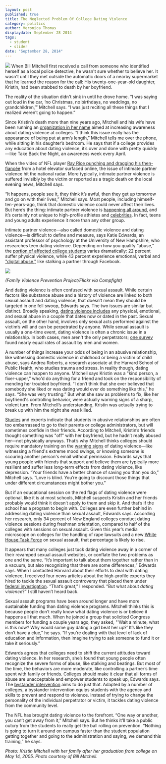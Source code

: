 ```yaml
---
layout: post
published: true
title: The Neglected Problem Of College Dating Violence
category: politics
author: Veronica Thomas
displaydate: September 28 2014
tags: 
  - student
  - slider
date: "September 28, 2014"
---
```


![](http://i59.tinypic.com/2rf60qr.jpg) When Bill Mitchell first received a call from someone who identified herself as a local police detective, he wasn't sure whether to believe her. It wasn't until they met outside the automatic doors of a nearby supermarket that he learned the reason for the call: His twenty-one-year-old daughter, Kristin, had been stabbed to death by her boyfriend. 

The reality of the situation didn't sink in until he drove home. “I was saying out loud in the car, ‘no Christmas, no birthdays, no weddings, no grandchildren,’” Mitchell says. “I was just reciting all these things that I realized weren’t going to happen.”

Since Kristin’s death more than nine years ago, Mitchell and his wife have been running an [organization in her name](http://www.kristinskrusade.org/) aimed at increasing awareness about dating violence at colleges. “I think this issue really has the appearance of being put at arm’s length,” Mitchell tells me over the phone, while sitting in his daughter’s bedroom. He says that if a college provides any education about dating violence, it’s over and done with pretty quickly—like Take Back the Night, an awareness week every April.

When the video of NFL player [Ray Rice punching and dragging his then-fiancée](http://www.nytimes.com/2014/09/09/sports/football/ray-rice-video-shows-punch-and-raises-new-questions-for-nfl.html?module=Search&mabReward=relbias%3Ar) from a hotel elevator surfaced online, the issue of intimate partner violence hit the national radar. More typically, intimate partner violence is suffered invisibly by the victim or reported as a tragic death on the local evening news, Mitchell says.

“It happens, people see it, they think it’s awful, then they get up tomorrow and go on with their lives,” Mitchell says. Most people, including himself-ten-years-ago, think that domestic violence could never affect their lives. But here’s the thing: intimate partner violence is [happening all around](http://www.cdc.gov/violenceprevention/intimatepartnerviolence/), and it’s certainly not unique to high-profile athletes and [celebrities](http://www.washingtonpost.com/news/morning-mix/wp/2014/09/25/modern-family-star-sarah-hyland-gets-restraining-order-against-ex-boyfriend/). In fact, teens and young adults experience it more than any other group.

Intimate partner violence—also called domestic violence and dating violence—is difficult to define and measure, says Katie Edwards, an assistant professor of psychology at the University of New Hampshire, who researches teen dating violence. Depending on how you qualify “abuse,” the [portion of affected college students](http://www.breakthecycle.org/dating-violence-research/college-dating-violence-and-abuse-poll) varies dramatically: 22 percent suffer physical violence, while 43 percent experience emotional, verbal and ["digital abuse,"](http://www.loveisrespect.org/is-this-abuse/types-of-abuse/what-is-digital-abuse) like stalking a partner through Facebook. 

![](http://i60.tinypic.com/s60hu9.jpg) 

_(Family Violence Prevention Project/Flickr via Compfight)_

And dating violence is often confused with sexual assault. While certain factors like substance abuse and a history of violence are linked to both sexual assault and dating violence, that doesn’t mean they should be targeted in one fell swoop, Edwards says. The two issues are similar but distinct. Broadly speaking, [dating violence includes](http://www.cdc.gov/violenceprevention/intimatepartnerviolence/teen_dating_violence.html) any physical, emotional, and sexual abuse in a couple that dates now or dated in the past.  Sexual assault, on the other hand, involves only sexual acts performed against the victim’s will and can be perpetrated by anyone. While sexual assault is usually a one-time event, dating violence is often a chronic issue in a relationship. In both cases, men aren't the only perpetrators; [one survey](http://www.nij.gov/topics/crime/intimate-partner-violence/Pages/measuring.aspx) found nearly equal rates of assault by men and women.

A number of things increase your odds of being in an abusive relationship, like witnessing domestic violence in childhood or being a victim of child abuse, says Andrea Roberts, a research associate at the Harvard School of Public Health, who studies trauma and stress. In reality though, dating violence can happen to anyone. Mitchell says Kristin was a "kind person, a fixer-upper,” who'd do anything for a friend and took on the responsibility of mending her troubled boyfriend. “I don’t think that she ever believed that somebody she liked or was dating would ever do something like this," he says. “She was very trusting.”  But what she saw as problems to fix, like her boyfriend's controlling behavior, were actually warning signs of a sharp, violent turn. From Mitchell’s understanding, Kristin was actually trying to break up with him the night she was killed.

[Studies](http://www.sciencedirect.com/science/article/pii/S0272735899000422) and experts indicate that students in abusive relationships are often too embarrassed to go to their parents or college administrators, but will sometimes confide in their friends. According to Mitchell, Kristin’s friends thought something was "off" with her boyfriend, but he hadn’t really abused her—not physically anyways. That’s why Mitchell thinks colleges should require mandatory training on the [warning signs](http://www.theredflagcampaign.org/index.php/dating-violence/red-flags-for-abusive-relationships/) of dating violence—like witnessing a friend's extreme mood swings, or knowing someone is scouring another person's email without permission. Edwards says that young people with friends that support and believe them are typically more resilient and suffer less long-term effects from dating violence, like depression. “Your friends have a better chance of saving you than you do,” Mitchell says. “Love is blind. You’re going to discount those things that under different circumstances might bother you.” 

But if an educational session on the red flags of dating violence were optional, like it is at most schools, Mitchell suspects Kristin and her friends probably would think it doesn’t apply to them and skip it. And that’s if the school has a program to begin with. Colleges are even further behind in addressing dating violence than sexual assault, Edwards says. According her research, only 34 percent of New England colleges conduct dating violence sessions during freshman orientation, compared to half of the colleges with sessions on sexual assault. Given this year’s media microscope on colleges for the handling of rape lawsuits and a new [White House Task Force](http://www.whitehouse.gov/the-press-office/2014/01/22/memorandum-establishing-white-house-task-force-protect-students-sexual-a) on sexual assault, that percentage is likely to rise.

It appears that many colleges just tuck dating violence away in a corner of their revamped sexual assault websites, or conflate the two problems as one and the same. “It’s important to talk about them together rather than in a vacuum, but also recognizing that there are some differences,” Edwards says. When I contacted Harvard about their efforts to deal with dating violence, I received four news articles about the high-profile experts they hired to tackle the sexual assault controversy that placed them under [federal investigation](http://www.nytimes.com/2014/05/02/us/politics/us-lists-colleges-under-inquiry-over-sex-assault-cases.html). “That’s great,” I responded. “But what about _dating violence_?” I still haven’t heard back.

Sexual assault programs have been around longer and have more sustainable funding than dating violence programs. Mitchell thinks this is because people don’t really know what dating violence is or believe it happens all that much. When he joined a group that solicited Congress members for funding a couple years ago, they asked, "‘Wait a minute, what is this now? Why would some guy dating a girl beat her up?’ It’s like they don’t have a clue,” he says. “If you’re dealing with that level of lack of education and information, then imagine trying to ask someone to fund it or take it seriously.”

Edwards agrees that colleges need to shift the current attitudes toward dating violence. In her research, she’s found that young people often recognize the severe forms of abuse, like stalking and beatings. But most of the time, the behaviors are more moderate, like controlling a partner’s time spent with family or friends. Colleges should make it clear that all forms of abuse are unacceptable and empower students to speak up, Edwards says. The [bystander intervention](http://www.nytimes.com/2014/02/09/education/edlife/stepping-up-to-stop-sexual-assault.html) aims to do just that. Adapted by a number of colleges, a bystander intervention equips students with the agency and skills to prevent and respond to violence. Instead of trying to change the personality of the individual perpetrator or victim, it tackles dating violence from the community level. 

The NFL has brought dating violence to the forefront. “One way or another, you can’t get away from it,” Mitchell says. But he thinks it'll take a public outcry from the students to really get the ball rolling on prevention. “Nothing is going to turn it around on campus faster than the student population getting together and going to the administration and saying, we demand this training,” he says.

_Photo: Kristin Mitchell with her family after her graduation from college on May 14, 2005. Photo courtesy of Bill Mitchell._